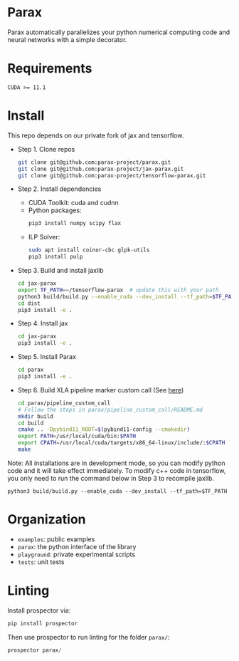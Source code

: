 Parax
=======
Parax automatically parallelizes your python numerical computing code and neural networks
with a simple decorator.


Requirements
============

```
CUDA >= 11.1
```

Install
=======
This repo depends on our private fork of jax and tensorflow.

- Step 1. Clone repos
  ```bash
  git clone git@github.com:parax-project/parax.git
  git clone git@github.com:parax-project/jax-parax.git
  git clone git@github.com:parax-project/tensorflow-parax.git
  ```

- Step 2. Install dependencies
  - CUDA Toolkit: cuda and cudnn
  - Python packages:
    ```bash
    pip3 install numpy scipy flax
    ```
  - ILP Solver:
    ```bash
    sudo apt install coinor-cbc glpk-utils
    pip3 install pulp
    ```

- Step 3. Build and install jaxlib
  ```bash
  cd jax-parax
  export TF_PATH=~/tensorflow-parax  # update this with your path
  python3 build/build.py --enable_cuda --dev_install --tf_path=$TF_PATH
  cd dist
  pip3 install -e .
  ```

- Step 4. Install jax
  ```bash
  cd jax-parax
  pip3 install -e .
  ```

- Step 5. Install Parax
  ```bash
  cd parax
  pip3 install -e .
  ```

- Step 6. Build XLA pipeline marker custom call (See [here](parax/pipeline_custom_call/README.md))
  ```bash
  cd parax/pipeline_custom_call
  # Follow the steps in parax/pipeline_custom_call/README.md
  mkdir build
  cd build
  cmake .. -Dpybind11_ROOT=$(pybind11-config --cmakedir)
  export PATH=/usr/local/cuda/bin:$PATH
  export CPATH=/usr/local/cuda/targets/x86_64-linux/include/:$CPATH
  make
  ```

Note:
All installations are in development mode, so you can modify python code and it will take effect immediately.
To modify c++ code in tensorflow, you only need to run the command below in Step 3 to recompile jaxlib.
```
python3 build/build.py --enable_cuda --dev_install --tf_path=$TF_PATH
```

Organization
============
- `examples`: public examples
- `parax`: the python interface of the library
- `playground`: private experimental scripts
- `tests`: unit tests


Linting
============
Install prospector via:
```python
pip install prospector
```

Then use prospector to run linting for the folder ``parax/``:
```python
prospector parax/
```
